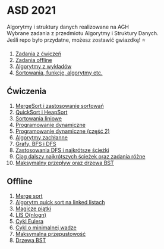 # ASD 2021 <br />
Algorytmy i struktury danych realizowane na AGH <br />
Wybrane zadania z przedmiotu Algorytmy i Struktury Danych. <br />
Jeśli repo było przydatne, możesz zostawić gwiazdkę! :star:

1. [Zadania z ćwiczeń](https://github.com/maati01/ASD/tree/main/%C4%87wiczenia)
2. [Zadania offline](https://github.com/maati01/ASD/tree/main/zadania%20offline)
3. [Algorytmy z wykładów](https://github.com/maati01/ASD/tree/main/wyk%C5%82ady)
4. [Sortowania, funkcje, algorytmy etc.](https://github.com/maati01/ASD/tree/main/przydatne%20funkcje)

## Ćwiczenia
1. [MergeSort i zastosowanie sortowań](https://github.com/maati01/ASD/tree/main/%C4%87wiczenia/cwiczenia02)
2. [QuickSort i HeapSort](https://github.com/maati01/ASD/tree/main/%C4%87wiczenia/cwiczenia03)
3. [Sortowania liniowe](https://github.com/maati01/ASD/tree/main/%C4%87wiczenia/cwiczenia04)
4. [Programowanie dynamiczne](https://github.com/maati01/ASD/tree/main/%C4%87wiczenia/cwiczenia05)
5. [Programowanie dynamiczne (część 2)](https://github.com/maati01/ASD/tree/main/%C4%87wiczenia/cwiczenia06)
6. [Algorytmy zachłanne](https://github.com/maati01/ASD/tree/main/%C4%87wiczenia/cwiczenia07)
7. [Grafy, BFS i DFS](https://github.com/maati01/ASD/tree/main/%C4%87wiczenia/cwiczenia08)
8. [Zastosowania DFS i najkrótsze ścieżki](https://github.com/maati01/ASD/tree/main/%C4%87wiczenia/cwiczenia09)
9. [Ciąg dalszy najkrótszych ścieżek oraz zadania różne](https://github.com/maati01/ASD/tree/main/%C4%87wiczenia/cwiczenia10)
10. [Maksymalny przepływ oraz drzewa BST](https://github.com/maati01/ASD/tree/main/%C4%87wiczenia/cwiczenia11)

## Offline
1. [Merge sort](https://github.com/maati01/ASD/tree/main/zadania%20offline/zad1offline)
2. [Algorytm quick sort na linked listach](https://github.com/maati01/ASD/tree/main/zadania%20offline/zad2offline)
3. [Magicze piątki](https://github.com/maati01/ASD/tree/main/zadania%20offline/zad3offline)
4. [LIS O(nlogn)](https://github.com/maati01/ASD/tree/main/zadania%20offline/zad5offline)
5. [Cykl Eulera](https://github.com/maati01/ASD/tree/main/zadania%20offline/zad8offline)
6. [Cykl o minimalnej wadze](https://github.com/maati01/ASD/tree/main/zadania%20offline/zad9offline)
7. [Maksymalna przepustowość](https://github.com/maati01/ASD/tree/main/zadania%20offline/zad10offline)
8. [Drzewa BST](https://github.com/maati01/ASD/tree/main/zadania%20offline/zad11offline)
